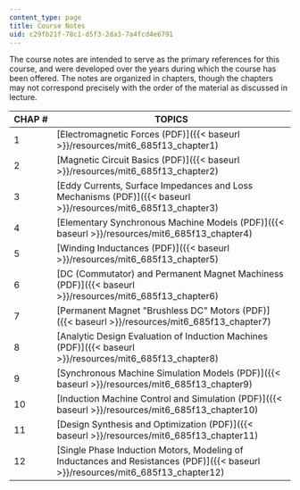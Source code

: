 ```yaml
---
content_type: page
title: Course Notes
uid: c29fb21f-78c1-d5f3-2da3-7a4fcd4e6791
---
```


The course notes are intended to serve as the primary references for this course, and were developed over the years during which the course has been offered. The notes are organized in chapters, though the chapters may not correspond precisely with the order of the material as discussed in lecture.

| CHAP # | TOPICS |
| --- | --- |
| 1 | [Electromagnetic Forces (PDF)]({{< baseurl >}}/resources/mit6_685f13_chapter1) |
| 2 | [Magnetic Circuit Basics (PDF)]({{< baseurl >}}/resources/mit6_685f13_chapter2) |
| 3 | [Eddy Currents, Surface Impedances and Loss Mechanisms (PDF)]({{< baseurl >}}/resources/mit6_685f13_chapter3) |
| 4 | [Elementary Synchronous Machine Models (PDF)]({{< baseurl >}}/resources/mit6_685f13_chapter4) |
| 5 | [Winding Inductances (PDF)]({{< baseurl >}}/resources/mit6_685f13_chapter5) |
| 6 | [DC (Commutator) and Permanent Magnet Machiness (PDF)]({{< baseurl >}}/resources/mit6_685f13_chapter6) |
| 7 | [Permanent Magnet "Brushless DC" Motors (PDF)]({{< baseurl >}}/resources/mit6_685f13_chapter7) |
| 8 | [Analytic Design Evaluation of Induction Machines (PDF)]({{< baseurl >}}/resources/mit6_685f13_chapter8) |
| 9 | [Synchronous Machine Simulation Models (PDF)]({{< baseurl >}}/resources/mit6_685f13_chapter9) |
| 10 | [Induction Machine Control and Simulation (PDF)]({{< baseurl >}}/resources/mit6_685f13_chapter10) |
| 11 | [Design Synthesis and Optimization (PDF)]({{< baseurl >}}/resources/mit6_685f13_chapter11) |
| 12 | [Single Phase Induction Motors, Modeling of Inductances and Resistances (PDF)]({{< baseurl >}}/resources/mit6_685f13_chapter12)